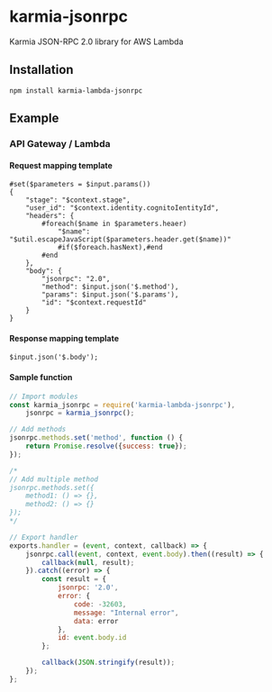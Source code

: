 # karmia-jsonrpc

Karmia JSON-RPC 2.0 library for AWS Lambda

## Installation

```Shell
npm install karmia-lambda-jsonrpc
```

## Example
### API Gateway / Lambda
#### Request mapping template
```
#set($parameters = $input.params())
{
    "stage": "$context.stage",
    "user_id": "$context.identity.cognitoIentityId",
    "headers": {
        #foreach($name in $parameters.heaer)
            "$name": "$util.escapeJavaScript($parameters.header.get($name))"
            #if($foreach.hasNext),#end
        #end
    },
    "body": {
        "jsonrpc": "2.0",
        "method": $input.json('$.method'),
        "params": $input.json('$.params'),
        "id": "$context.requestId"
    }
}
```

#### Response mapping template
```
$input.json('$.body');
```

#### Sample function
```javascript
// Import modules
const karmia_jsonrpc = require('karmia-lambda-jsonrpc'),
    jsonrpc = karmia_jsonrpc();

// Add methods
jsonrpc.methods.set('method', function () {
    return Promise.resolve({success: true});
});

/*
// Add multiple method
jsonrpc.methods.set({
    method1: () => {},
    method2: () => {}
});
*/

// Export handler
exports.handler = (event, context, callback) => {
    jsonrpc.call(event, context, event.body).then((result) => {
        callback(null, result);
    }).catch((error) => {
        const result = {
            jsonrpc: '2.0',
            error: {
                code: -32603,
                message: "Internal error",
                data: error
            },
            id: event.body.id
        };

        callback(JSON.stringify(result));
    });
};
```

